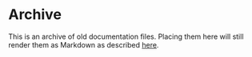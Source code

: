 # Archive

This is an archive of old documentation files. Placing them here will still render them as Markdown as described [here](https://v2.docusaurus.io/docs/creating-pages/#add-a-markdown-page).
